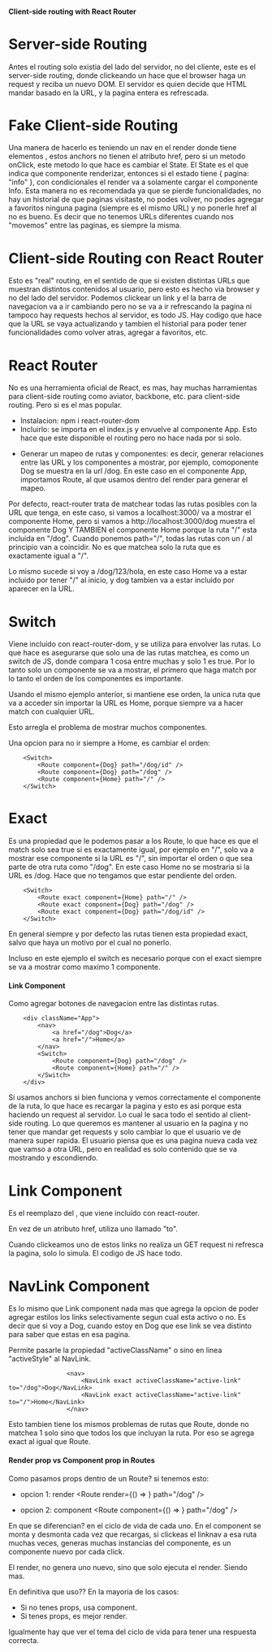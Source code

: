 #### Client-side routing with React Router

# Server-side Routing

Antes el routing solo existia del lado del servidor, no del cliente, este es el server-side routing, donde clickeando un <a> hace que el browser haga un request y reciba un nuevo DOM.
El servidor es quien decide que HTML mandar basado en la URL, y la pagina entera es refrescada.

# Fake Client-side Routing

Una manera de hacerlo es teniendo un nav en el render donde tiene elementos <a>, estos anchors no tienen el atributo href, pero si un metodo onClick, este metodo lo que hace es cambiar el State. El State es el que indica que componente renderizar, entonces si el estado tiene { pagina: "info" }, con condicionales el render va a solamente cargar el componente Info.
Esta manera no es recomendada ya que se pierde funcionalidades, no hay un historial de que paginas visitaste, no podes volver, no podes agregar a favoritos ninguna pagina (siempre es el mismo URL) y no ponerle href al <a> no es bueno.
Es decir que no tenemos URLs diferentes cuando nos "movemos" entre las paginas, es siempre la misma.

# Client-side Routing con React Router

Esto es "real" routing, en el sentido de que si existen distintas URLs que muestran distintos contenidos al usuario, pero esto es hecho via browser y no del lado del servidor.
Podemos clickear un link y el la barra de navegacion va a ir cambiando pero no se va a ir refrescando la pagina ni tampoco hay requests hechos al servidor, es todo JS.
Hay codigo que hace que la URL se vaya actualizando y tambien el historial para poder tener funcionalidades como volver atras, agregar a favoritos, etc.

# React Router

No es una herramienta oficial de React, es mas, hay muchas harramientas para client-side routing como aviator, backbone, etc. para client-side routing. Pero si es el mas popular.

-   Instalacion: npm i react-router-dom
-   Incluirlo: se importa en el index.js y envuelve al componente App. Esto hace que este disponible el routing pero no hace nada por si solo.

<script>
    import { BrowserRouter } from "react-router-dom";

    ReactDOM.render(
        <BrowserRouter>
            <App/>
        <BrowserRouter/>,
        document.getElementById("root")
    );
</script>

-   Generar un mapeo de rutas y componentes: es decir, generar relaciones entre las URL y los componentes a mostrar, por ejemplo, comoponente Dog se muestra en la url /dog.
    En este caso en el componente App, importamos Route, al que usamos dentro del render para generar el mapeo.

<script>
    import { Route } from "react-router-dom";

    class App extends Component {
        render() {
            return (
                <div>
                    <Route component={Home} path="/" />
                    <Route component={Dog} path="/dog" />
                    <Route component={Dog} path="/dog/id" />
                </div>
            )
        }
    }
</script>

Por defecto, react-router trata de matchear todas las rutas posibles con la URL que tenga, en este caso, si vamos a localhost:3000/ va a mostrar el componente Home, pero si vamos a http://localhost:3000/dog muestra el componente Dog Y TAMBIEN el componente Home porque la ruta "/" esta incluida en "/dog".
Cuando ponemos path="/", todas las rutas con un / al principio van a coincidir. No es que matchea solo la ruta que es exactamente igual a "/".

Lo mismo sucede si voy a /dog/123/hola, en este caso Home va a estar incluido por tener "/" al inicio, y dog tambien va a estar incluido por aparecer en la URL.

# Switch

Viene incluido con react-router-dom, y se utiliza para envolver las rutas.
Lo que hace es asegurarse que solo una de las rutas matchea, es como un switch de JS, donde compara 1 cosa entre muchas y solo 1 es true. Por lo tanto solo un componente se va a mostrar, el primero que haga match por lo tanto el orden de los componentes es importante.

Usando el mismo ejemplo anterior, si mantiene ese orden, la unica ruta que va a acceder sin importar la URL es Home, porque siempre va a hacer match con cualquier URL.

Esto arregla el problema de mostrar muchos componentes.

<script>
    import { Route, Switch } from "react-router-dom";

    class App extends Component {
        render() {
            return (
                <div>
                    <Switch>
                        <Route component={Home} path="/" />
                        <Route component={Dog} path="/dog" />
                        <Route component={Dog} path="/dog/id" />
                    </Switch>
                </div>
            )
        }
    }
</script>

Una opcion para no ir siempre a Home, es cambiar el orden:

        <Switch>
            <Route component={Dog} path="/dog/id" />
            <Route component={Dog} path="/dog" />
            <Route component={Home} path="/" />
        </Switch>

# Exact

Es una propiedad que le podemos pasar a los Route, lo que hace es que el match solo sea true si es exactamente igual, por ejemplo en "/", solo va a mostrar ese componente si la URL es "/", sin importar el orden o que sea parte de otra ruta como "/dog". En este caso Home no se mostraria si la URL es /dog.
Hace que no tengamos que estar pendiente del orden.

        <Switch>
            <Route exact component={Home} path="/" />
            <Route exact component={Dog} path="/dog" />
            <Route exact component={Dog} path="/dog/id" />
        </Switch>

En general siempre y por defecto las rutas tienen esta propiedad exact, salvo que haya un motivo por el cual no ponerlo.

Incluso en este ejemplo el switch es necesario porque con el exact siempre se va a mostrar como maximo 1 componente.

#### Link Component

Como agregar botones de navegacion entre las distintas rutas.

        <div className="App">
    		<nav>
    			<a href="/dog">Dog</a>
    			<a href="/">Home</a>
    		</nav>
    		<Switch>
    			<Route component={Dog} path="/dog" />
    			<Route component={Home} path="/" />
    		</Switch>
    	</div>

Si usamos anchors <a> si bien funciona y vemos correctamente el componente de la ruta, lo que hace es recargar la pagina y esto es asi porque esta haciendo un request al servidor. Lo cual le saca todo el sentido al client-side routing. Lo que queremos es mantener al usuario en la pagina y no tener que mandar get requests y solo cambiar lo que el usuario ve de manera super rapida.
El usuario piensa que es una pagina nueva cada vez que vamso a otra URL, pero en realidad es solo contenido que se va mostrando y escondiendo.

# Link Component

Es el reemplazo del <a>, que viene incluido con react-router.

En vez de un atributo href, utiliza uno llamado "to".

Cuando clickeamos uno de estos links no realiza un GET request ni refresca la pagina, solo lo simula. El codigo de JS hace todo.

<script>
    import { Route, Switch, Link } from "react-router-dom";

    class App extends Component {
        render() {
            return (
                <div>
                    <nav>
    			        <Link to="/dog">Dog</Link>
    			        <Link to="/">Home</Link>
    		        </nav>
                    <Switch>
                        <Route component={Home} path="/" />
                        <Route component={Dog} path="/dog" />
                        <Route component={Dog} path="/dog/id" />
                    </Switch>
                </div>
            )
        }
    }
</script>

# NavLink Component

Es lo mismo que Link component nada mas que agrega la opcion de poder agregar estilos los links selectivamente segun cual esta activo o no.
Es decir que si voy a Dog, cuando estoy en Dog que ese link se vea distinto para saber que estas en esa pagina.

Permite pasarle la propiedad "activeClassName" o sino en linea "activeStyle" al NavLink.

                    <nav>
    			        <NavLink exact activeClassName="active-link" to="/dog">Dog</NavLink>
    			        <NavLink exact activeClassName="active-link" to="/">Home</NavLink>
    		        </nav>

Esto tambien tiene los mismos problemas de rutas que Route, donde no matchea 1 solo sino que todos los que incluyan la ruta. Por eso se agrega exact al igual que Route.

#### Render prop vs Component prop in Routes

Como pasamos props dentro de un Route? si tenemos esto:

<Route component={Dog} path="/dog" />

-   opcion 1: render
    <Route render={() => <Dog nombre="tobi" />} path="/dog" />

-   opcion 2: component
    <Route component={() => <Dog nombre="tobi" />} path="/dog" />

En que se diferencian? en el ciclo de vida de cada uno.
En el component se monta y desmonta cada vez que recargas, si clickeas el linknav a esa ruta muchas veces, generas muchas instancias del componente, es un componente nuevo por cada click.

El render, no genera uno nuevo, sino que solo ejecuta el render. Siendo mas.

En definitiva que uso?? En la mayoria de los casos:

-   Si no tenes props, usa component.
-   Si tenes props, es mejor render.

Igualmente hay que ver el tema del ciclo de vida para tener una respuesta correcta.
